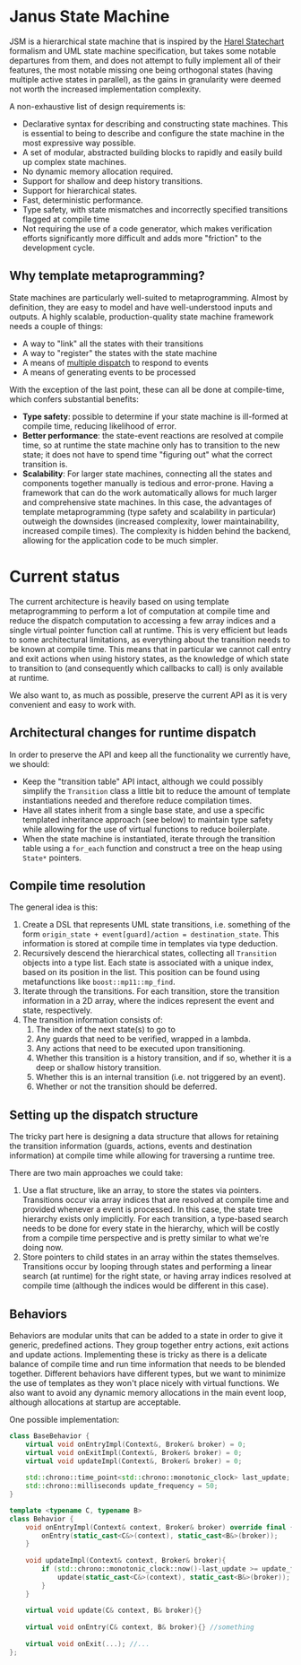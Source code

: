 # Janus State Machine
JSM is a hierarchical state machine that is inspired by the [Harel Statechart](http://www.inf.ed.ac.uk/teaching/courses/seoc/2005_2006/resources/statecharts.pdf)
formalism and UML state machine specification, but takes some notable departures from them, and does not attempt
to fully implement all of their features, the most notable missing one being orthogonal states (having multiple active states in parallel), 
as the gains in granularity were deemed not worth the increased implementation complexity.

A non-exhaustive list of design requirements is:

* Declarative syntax for describing and constructing state machines. This is essential to being to describe and configure the state machine in the most expressive way possible.
* A set of modular, abstracted building blocks to rapidly and easily build up complex state machines.
* No dynamic memory allocation required.
* Support for shallow and deep history transitions.
* Support for hierarchical states.
* Fast, deterministic performance.
* Type safety, with state mismatches and incorrectly specified transitions flagged at compile time
* Not requiring the use of a code generator, which makes verification efforts significantly more difficult and adds more "friction" to the development cycle.

## Why template metaprogramming?

State machines are particularly well-suited to metaprogramming. Almost by definition, they are easy to model and have well-understood inputs and outputs. 
A highly scalable, production-quality state machine framework needs a couple of things:
* A way to "link" all the states with their transitions
* A way to "register" the states with the state machine
* A means of [multiple dispatch](https://en.wikipedia.org/wiki/Multiple_dispatch) to respond to events
* A means of generating events to be processed

With the exception of the last point, these can all be done at compile-time, which confers substantial benefits:
* **Type safety**: possible to determine if your state machine is ill-formed at compile time, reducing likelihood of error.
* **Better performance**: the state-event reactions are resolved at compile time, so at runtime the state machine only has to transition to 
the new state; it does not have to spend time "figuring out" what the correct transition is.
* **Scalability**: For larger state machines, connecting all the states and components together manually is tedious and error-prone. 
Having a framework that can do the work automatically allows for much larger and comprehensive state machines.
In this case, the advantages of template metaprogramming (type safety and scalability in particular) outweigh the downsides 
(increased complexity, lower maintainability, increased compile times). The complexity is hidden behind the backend, allowing for the application code to be much simpler.

# Current status
The current architecture is heavily based on using template metaprogramming to perform a lot of computation at compile time and reduce the dispatch computation to accessing a few array indices and a single virtual pointer function call at runtime. This is very efficient but leads to some architectural limitations, as everything about the transition needs to be known at compile time. This means that in particular we cannot call entry and exit actions when using history states, as the knowledge of which state to transition to (and consequently which callbacks to call) is only available at runtime. 

We also want to, as much as possible, preserve the current API as it is very convenient and easy to work with. 

## Architectural changes for runtime dispatch
In order to preserve the API and keep all the functionality we currently have, we should:
* Keep the "transition table" API intact, although we could possibly simplify the `Transition` class a little bit to reduce the amount of template instantiations needed and therefore reduce compilation times. 
* Have all states inherit from a single base state, and use a specific templated inheritance approach (see below) to maintain type safety while allowing for the use of virtual functions to reduce boilerplate. 
* When the state machine is instantiated, iterate through the transition table using a `for_each` function and construct a tree on the heap using `State*` pointers.

## Compile time resolution
The general idea is this:
1. Create a DSL that represents UML state transitions, i.e. something of the form `origin_state + event[guard]/action = destination_state`. This information is stored at compile time in templates via type deduction. 
2. Recursively descend the hierarchical states, collecting all `Transition` objects into a type list. Each state is associated with a unique index, based on its position in the list. This position can be found using metafunctions like `boost::mp11::mp_find`.
3. Iterate through the transitions. For each transition, store the transition information in a 2D array, where the indices represent the event and state, respectively.
4. The transition information consists of:
   1. The index of the next state(s) to go to
   2. Any guards that need to be verified, wrapped in a lambda.
   3. Any actions that need to be executed upon transitioning.
   4. Whether this transition is a history transition, and if so, whether it is a deep or shallow history transition.
   5. Whether this is an internal transition (i.e. not triggered by an event).
   6. Whether or not the transition should be deferred. 

## Setting up the dispatch structure
The tricky part here is designing a data structure that allows for retaining the transition information (guards, actions, events and destination information) at compile time while allowing for traversing a runtime tree. 

There are two main approaches we could take:
1. Use a flat structure, like an array, to store the states via pointers. Transitions occur via array indices that are resolved at compile time and provided whenever a event is processed. In this case, the state tree hierarchy exists only implicitly. For each transition, a type-based search needs to be done for every state in the hierarchy, which will be costly from a compile time perspective and is pretty similar to what we're doing now. 
2. Store pointers to child states in an array within the states themselves. Transitions occur by looping through states and performing a linear search (at runtime) for the right state, or having array indices resolved at compile time (although the indices would be different in this case).

## Behaviors
Behaviors are modular units that can be added to a state in order to give it generic, predefined actions. They group together entry actions, exit actions and update actions. Implementing these is tricky as there is a delicate balance of compile time and run time information that needs to be blended together. Different behaviors have different types, but we want to minimize the use of templates as they won't place nicely with virtual functions. We also want to avoid any dynamic memory allocations in the main event loop, although allocations at startup are acceptable. 

One possible implementation:
```cpp
class BaseBehavior {
	virtual void onEntryImpl(Context&, Broker& broker) = 0;
	virtual void onExitImpl(Context&, Broker& broker) = 0;
	virtual void updateImpl(Context&, Broker& broker) = 0;
	
	std::chrono::time_point<std::chrono::monotonic_clock> last_update;
	std::chrono::milliseconds update_frequency = 50;
}

template <typename C, typename B>
class Behavior {
	void onEntryImpl(Context& context, Broker& broker) override final {
		onEntry(static_cast<C&>(context), static_cast<B&>(broker));
	}
	
	void updateImpl(Context& context, Broker& broker){
		if (std::chrono::monotonic_clock::now()-last_update >= update_frquency ) {
			update(static_cast<C&>(context), static_cast<B&>(broker));
		}
	}
	
	virtual void update(C& context, B& broker){}
	
	virtual void onEntry(C& context, B& broker){} //something
	
	virtual void onExit(...); //...
};
```